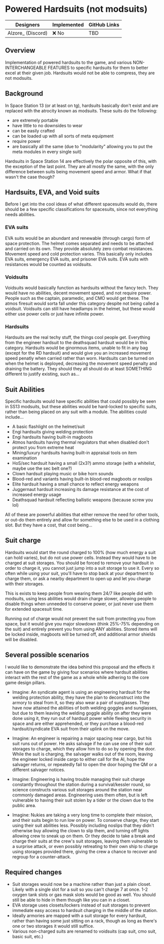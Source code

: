 # Powered Hardsuits (not modsuits)

| Designers | Implemented | GitHub Links |
|---|---|---|
| Alzore_ (Discord) | :x: No | TBD |

## Overview

Implementation of powered hardsuits to the game, and various NON-INTERCHANGEABLE FEATURES to specific hardsuits for them to better excel at their given job. Hardsuits would not be able to compress, they are not modsuits.

## Background

In Space Station 13 (or at least on tg), hardsuits basically don't exist and are replaced with the atrocity known as modsuits. These suits do the following:
- are extremely portable
- have little to no downsides to wear
- can be easily crafted
- can be loaded up with all sorts of meta equipment
- require power
- are basically all the same (due to "modularity" allowing you to put the meta modules in every single suit)

Hardsuits in Space Station 14 are effectively the polar opposite of this, with the exception of the last point. They are all mostly the same, with the only difference between suits being movement speed and armor. What if that wasn't the case though?

## Hardsuits, EVA, and Void suits

Before I get into the cool ideas of what different spacesuits would do, there should be a few specific classifications for spacesuits, since not everything needs abilities.

### EVA suits
EVA suits would be an abundant and renewable (through cargo) form of space protection. The helmet comes separated and needs to be attached and carried on its own. They provide absolutely zero combat resistances. Movement speed and cold protection varies.
This basically only includes EVA suits, emergency EVA suits, and prisoner EVA suits.
EVA suits with resistances would be counted as voidsuits.

### Voidsuits
Voidsuits would basically function as hardsuits without the fancy tech. They would have no abilities, decent movement speed, and not require power. People such as the captain, paramedic, and CMO would get these. The atmos firesuit would sorta fall under this category despite not being called a voidsuit.
Voidsuits can still have headlamps in the helmet, but these would either use power cells or just have infinite power.

### Hardsuits
Hardsuits are the real techy stuff, the things cool people get. Everything from the engineer hardsuit to the deathsquad hardsuit would be in this category.
Hardsuits would be ginormous items, unable to fit in any bag (except for the RD hardsuit) and would give you an increased movement speed penatly when carried rather than worn. Hardsuits can be turned on when the helmet is deployed, decreasing the movement speed penalty and draining the battery. They should they all should do at least SOMETHING different to justify existing, such as...

## Suit Abilities

Specific hardsuits would have specific abilities that could possibly be seen in SS13 modsuits, but these abilities would be hard-locked to specific suits, rather than being placed on any suit with a module. The abilities could include...

- A basic flashlight on the helmet/suit
- Engi hardsuits giving welding protection
- Engi hardsuits having built-in magboots
- Atmos hardsuits having thermal regulators that when disabled don't protect you from extreme heat
- Mining/luxury hardsuits having built-in appraisal tools on item examination
- HoS/sec hardsuit having a small (2x3?) ammo storage (with a whitelist, maybe use the sec belt one?)
- Clown hardsuit playing music or bike horn sounds
- Blood-red and variants having built-in blood-red magboots or noslips
- Elite hardsuit having a small chance to reflect energy weapons
- Juggernaut hardsuit increasing its damage resistance at the cost of increased energy usage
- Deathsquad hardsuit reflecting ballistic weapons (because screw you lol)

All of these are powerful abilities that either remove the need for other tools, or out-do them entirely and allow for something else to be used in a clothing slot. But they have a cost, that cost being...

## Suit charge

Hardsuits would start the round charged to 100% (how much energy a suit can hold varies), but do not use power cells. Instead they would have to be charged at suit storages. You should be forced to remove your hardsuit in order to charge it, you cannot just jump into a suit storage to use it. Every so often while using your suit, you'll have to stop back at your department to charge them, or ask a nearby department to open up and let you charge with their storages.

This is exists to keep people from wearing them 24/7 like people did with modsuits, using less abilities would drain charge slower, allowing people to disable things when unneeded to conserve power, or just never use them for extended spacesuit time.

Running out of charge would not prevent the suit from protecting you from space, but it would give you major slowdown (think 25%-75% depending on the suit) and entirely prevent you from using ANY abilities. Stored items will be locked inside, magboots will be turned off, and additional armor shields will be disabled.

## Several possible scenarios

I would like to demonstrate the idea behind this proposal and the effects it can have on the game by giving four scenarios where hardsuit abilities interact with the rest of the game as a whole while adhering to the core game design pillars.

- Imagine: An syndicate agent is using an engineering hardsuit for the welding protection ability, they have the plan to deconstruct into the armory to steal from it, so they also wear a pair of sunglasses. They have now attained the abilities of both welding goggles and sunglasses, but due to them leaving the welding goggle ability on after they were done using it, they run out of hardsuit power while fleeing security in space and are either apprehended, or they purchase a blood-red hardsuit/syndicate EVA suit from their uplink on the move. 

- Imagine: An engineer is repairing a major spacing near cargo, but his suit runs out of power. He asks salvage if he can use one of their suit storages to charge, which they allow him to do so by opening the door. While the suit is charging, the salvager walks out of the room, leaving the engineer locked inside cargo to either call for the AI, hope the salvager returns, or repeatedly fail to open the door hoping the QM or a different salvager notices.

- Imagine: Engineering is having trouble managing their suit charge constantly throughout the station during a survival/kessler round, so science constructs various suit storages around the station near commonly damaged areas. Engineering uses them often, but is left vulnerable to having their suit stolen by a tider or the clown due to the public area.

- Imagine: Nukies are taking a very long time to complete their mission, and  their suits begin to run low on power. To conserve charge, they start using their suit abilities less. Possibly including noslips that they didn't otherwise buy allowing the clown to slip them, and turning off lights allowing crew to sneak up on them. Or they decide to take a break and charge their suits at the crew's suit storages, leaving them vulnerable to a surprise attack, or even possibly retreating to their own ship to charge using storages provided there, giving the crew a chance to recover and regroup for a counter-attack.

## Required changes
- Suit storages would now be a machine rather than just a plain closet. Likely with a single slot for a suit so you can't charge 7 at once. 1-2 oxygen tank slots or gas mask slots would be good as well. You should still be able to hide in them though like you can in a closet.
- EVA storage uses closets/lockers instead of suit storages to prevent immediate easy access to hardsuit charging in the middle of the station.
- Ideally armories are mapped with a suit storage for every hardsuit, rather than having some just sitting on a rack, though as long as there's one or two storages it would still suffice.
- Various non-charged suits are renamed to voidsuits (cap suit, cmo suit, basic suit, etc.)
